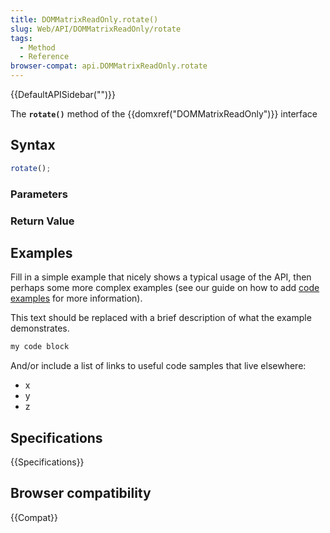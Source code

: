 ```yaml
---
title: DOMMatrixReadOnly.rotate()
slug: Web/API/DOMMatrixReadOnly/rotate
tags:
  - Method
  - Reference
browser-compat: api.DOMMatrixReadOnly.rotate
---
```

{{DefaultAPISidebar("")}}

The **`rotate()`** method of the {{domxref("DOMMatrixReadOnly")}} interface 

## Syntax

```js
rotate();
```

### Parameters



### Return Value



## Examples

Fill in a simple example that nicely shows a typical usage of the API, then perhaps some more complex examples (see our guide on how to add [code examples](/en-US/docs/MDN/Contribute/Structures/Code_examples) for more information).

This text should be replaced with a brief description of what the example demonstrates.

```js
my code block
```

And/or include a list of links to useful code samples that live elsewhere:

*   x
*   y
*   z

## Specifications

{{Specifications}}

## Browser compatibility

{{Compat}}

